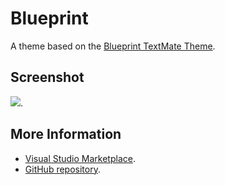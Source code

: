 # Blueprint

A theme based on the [Blueprint TextMate Theme](http://colorsublime.com/theme/Blueprint).


## Screenshot
![](https://raw.githubusercontent.com/gerane/VSCodeThemes/master/gerane.Theme-Blueprint/screenshot.PNG).


## More Information
* [Visual Studio Marketplace](https://marketplace.visualstudio.com/items/gerane.Theme-Blueprint).
* [GitHub repository](https://github.com/gerane/VSCodeThemes).